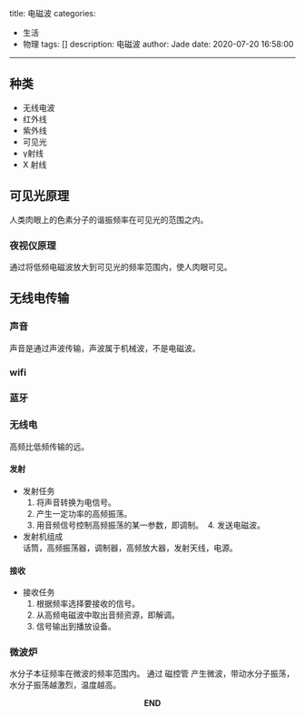 title: 电磁波
categories:
  - 生活
  - 物理
tags: []
description: 电磁波
author: Jade
date: 2020-07-20 16:58:00
---
## 种类
- 无线电波
- 红外线
- 紫外线
- 可见光
- γ射线
- X 射线

## 可见光原理
人类肉眼上的色素分子的谐振频率在可见光的范围之内。
### 夜视仪原理
通过将低频电磁波放大到可见光的频率范围内，使人肉眼可见。

## 无线电传输

### 声音
声音是通过声波传输，声波属于机械波，不是电磁波。

### wifi
### 蓝牙
### 无线电
高频比低频传输的远。
#### 发射
- 发射任务
  1. 将声音转换为电信号。
  2. 产生一定功率的高频振荡。
  3. 用音频信号控制高频振荡的某一参数，即调制。
  4. 发送电磁波。
- 发射机组成  
话筒，高频振荡器，调制器，高频放大器，发射天线，电源。
#### 接收
- 接收任务
  1. 根据频率选择要接收的信号。
  2. 从高频电磁波中取出音频资源，即解调。
  3. 信号输出到播放设备。

### 微波炉
水分子本征频率在微波的频率范围内。
通过 磁控管 产生微波，带动水分子振荡，水分子振荡越激烈，温度越高。


<p style="text-align: center"><strong>END</strong></p>